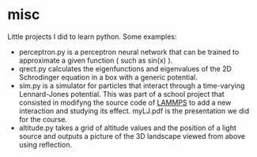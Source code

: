 # misc
Little projects I did to learn python.
Some examples:
 - perceptron.py is a perceptron neural network that can be trained to approximate a given function ( such as sin(x) ).
 - qrect.py calculates the eigenfunctions and eigenvalues of the 2D Schrodinger equation in a box with a generic potential.
 - sim.py is a simulator for particles that interact through a time-varying Lennard-Jones potential. This was part of a school    project that consisted in modifyng the source code of [LAMMPS](https://lammps.sandia.gov/) to add a new interaction and        studying its effect. myLJ.pdf is the presentation we did for the course.
 - altitude.py takes a grid of altitude values and the position of a light source and outputs a picture of the 3D landscape        viewed from above using reflection.
